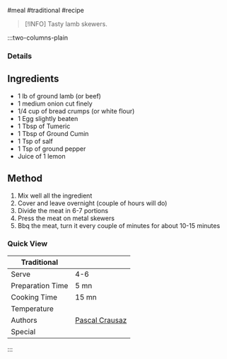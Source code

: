 #meal #traditional #recipe

> [!INFO]
> Tasty lamb skewers.

:::two-columns-plain

### Details
## Ingredients

- 1 lb of ground lamb (or beef)
- 1 medium onion cut finely
- 1/4 cup of bread crumps (or white flour)
- 1 Egg slightly beaten
- 1 Tbsp of Tumeric
- 1 Tbsp of Ground Cumin
- 1 Tsp of salf
- 1 Tsp of ground pepper
- Juice of 1 lemon


## Method

1. Mix well all the ingredient
2. Cover and leave overnight (couple of hours will do)
3. Divide the meat in 6-7 portions
4. Press the meat on metal skewers
5. Bbq the meat, turn it every couple of minutes for about 10-15 minutes



### Quick View
| Traditional      |                                                |
| ---------------- | ---------------------------------------------- |
| Serve            | 4-6                                            |
| Preparation Time | 5 mn                                           |
| Cooking Time     | 15 mn                                          |
| Temperature      |                                                |
| Authors          | [Pascal Crausaz](mailto:pascal@askpascal.com)  |
| Special          |                                                |

:::

